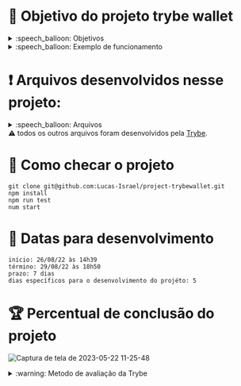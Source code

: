 # :open_book: Objetivo do projeto trybe wallet

<details>
  <summary>:speech_balloon: Objetivos</summary>

  ```
  1. Desenvolver uma carteira de controle de gastos com conversor de moedas.
    1.1 Adicionar, remover e editar um gasto.
    1.2 Visualizar uma tabelas com seus gastos.
    1.3 Visualizar o total de gastos convertidos para uma moeda de escolha.
  
  2. Por em prática a capacidade de:
    2.1 Criar um store Redux em aplicações React.
    2.2 Criar reducers no Redux em aplicações React.
    2.3 Criar actions no Redux em aplicações React.
    2.4 Criar dispatchers no Redux em aplicações React.
    2.5 Conectar Redux aos componentes React.
    2.6 Criar actions assíncronas na sua aplicação React que faz uso de Redux.
  ```
</details>

<details>
  <summary>:speech_balloon: Exemplo de funcionamento</summary>
  
![Captura de tela de 2023-05-22 11-12-11](https://github.com/Lucas-Israel/project-trybewallet/assets/104790267/bbfe2e2e-b39e-4122-bd3f-baed9c89ad61)
![Captura de tela de 2023-05-22 11-13-34](https://github.com/Lucas-Israel/project-trybewallet/assets/104790267/92a8c314-4321-4672-9bc0-badf71a64149)

  
</details>

# :heavy_exclamation_mark: Arquivos desenvolvidos nesse projeto:

<details>
  <summary>:speech_balloon: Arquivos</summary>

  ```
  src/
    App.js
    index.css
    index.js
  
    components/
      Header.js
      Table.js
      WalletForm.js
      
    images/
      trybeIcon.png
  
    pages/
      Login.js
      NotFound.js
      Wallet.js
 
    redux/
      actions/
        index.js
        store.js
  
      reducers/
        index.js
        user.js
        wallet.js
        
     tests/
        App.test.js
  
        helpers/
          storeMock.js
          storeMockWithError.js
  ```
</details

#### :warning: todos os outros arquivos foram desenvolvidos pela [Trybe](https://www.betrybe.com).

# :thinking: Como checar o projeto

```
git clone git@github.com:Lucas-Israel/project-trybewallet.git
npm install
npm run test
num start
```

# :calendar: Datas para desenvolvimento

```
início: 26/08/22 às 14h39
término: 29/08/22 às 18h50
prazo: 7 dias
dias específicos para o desenvolvimento do projéto: 5
```

# :trophy: Percentual de conclusão do projeto
  
![Captura de tela de 2023-05-22 11-25-48](https://github.com/Lucas-Israel/project-trybewallet/assets/104790267/47f78b7b-0011-48ff-bc0b-a58266f3fecc)

<details>
  <summary>:warning: Metodo de avaliação da Trybe</summary>
  
##### A escola de programação [Trybe](https://www.betrybe.com) utiliza um sistema de avaliação baseado na conclusão de requisitos em cada projeto, considerando a porcentagem de conclusão, com um mínimo de 80% dos requisitos obrigatórios, em um prazo regular de no máximo 7 dias, tendo dias específicos para o desenvolvimento do projeto que variam de acordo com a complexidade dele.

##### Não alcançando esse patamar mímino, o aluno entra em recuperação, tendo que entregar 90% dos requisitos obrigatórios mais os bonús, em outros 7 dias, caso o aluno falhe novamente ele é mudado de turma para refazer o conteúdo e projeto, caso falhe após mudar de turma, no mesmo conteúdo/projeto, o aluno é removido do curso.
  
</details>
